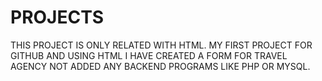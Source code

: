 # PROJECTS
THIS PROJECT IS ONLY RELATED WITH HTML. MY FIRST PROJECT FOR GITHUB AND USING HTML I HAVE CREATED A FORM FOR TRAVEL AGENCY NOT ADDED ANY BACKEND PROGRAMS LIKE PHP OR MYSQL.
